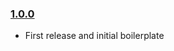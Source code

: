 ### [1.0.0](https://github.com/vaibhavmule/es6-node-boilerplate/releases/tag/v1.0.0)

- First release and initial boilerplate
